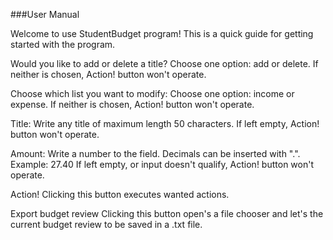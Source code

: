 ###User Manual

Welcome to use StudentBudget program! This is a quick guide for getting started with the program.

Would you like to add or delete a title?
Choose one option: add or delete.
If neither is chosen, Action! button won't operate.

Choose which list you want to modify:
Choose one option: income or expense.
If neither is chosen, Action! button won't operate.

Title:
Write any title of maximum length 50 characters.
If left empty, Action! button won't operate.

Amount:
Write a number to the field.
Decimals can be inserted with ".". Example: 27.40
If left empty, or input doesn't qualify, Action! button won't operate.

Action!
Clicking this button executes wanted actions.

Export budget review
Clicking this button open's a file chooser and let's the current budget review to be saved in a .txt file.
